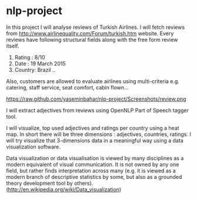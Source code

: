 # nlp-project
In this project I will analyse reviews of Turkish Airlines. I will fetch reviews from http://www.airlinequality.com/Forum/turkish.htm website.
Every reviews have following structural fields along with the free form review itself.

1. Rating : 8/10
2. Date : 19 March 2015
3. Country: Brazil
..

Also, customers are allowed to evaluate airlines using multi-criteria e.g. catering, staff service, seat comfort, cabin flown...

https://raw.github.com/yaseminbahar/nlp-project/Screenshots/review.png

I will extract adjectives from reviews using OpenNLP Part of Speech tagger tool. 

I will visualize, top used adjectives and ratings per country using a heat map.
In short there will be three dimensions : adjectives, countries, ratings.
I will try  visualize that  3-dimensions data in a meaningful way using a data visualization software.

Data visualization or data visualisation is viewed by many disciplines as a modern equivalent of visual communication. It is not owned by any one field, 
but rather finds interpretation across many (e.g. it is viewed as a modern branch of descriptive statistics by some, but also as a grounded theory development 
tool by others).(http://en.wikipedia.org/wiki/Data_visualization)
